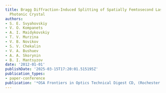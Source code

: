 ```yaml
---
title: Bragg Diffraction-Induced Splitting of Spatially Femtosecond Laser Pulses in
  Photonic Crystal
authors:
- S. E. Svyahovskiy
- V. O. Kompanets
- A. I. Maidykovskiy
- T. V. Murzina
- V. B. Novikov
- S. V. Chekalin
- V. A. Bushuev
- A. A. Skorynin
- B. I. Mantsyzov
date: '2012-01-01'
publishDate: '2025-03-15T17:20:01.515195Z'
publication_types:
- paper-conference
publication: '*OSA Frontiers in Optics Technical Digest CD, (Rochester , USA, 2012)*'
---
```

